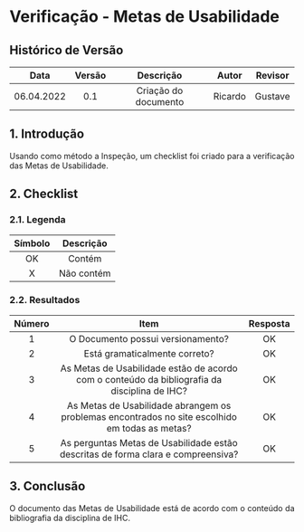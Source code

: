 # Verificação - Metas de Usabilidade


## Histórico de Versão

|  Data  | Versão | Descrição | Autor | Revisor |
| :----: | :----: | :-------: | :---: | :----:  |
| 06.04.2022 | 0.1 | Criação do documento | Ricardo | Gustave |

## 1. Introdução
<p style="text-align: justify;">Usando como método a Inspeção, um checklist foi criado para a verificação das Metas de Usabilidade.
</p>

## 2. Checklist

### 2.1. Legenda

| Símbolo | Descrição |
| :-----: | :-------: |
| OK  | Contém  |
| X | Não contém  |

### 2.2. Resultados

| Número | Item | Resposta |
|:----:|:----:|:----:|
|1|O Documento possui versionamento?|OK|
|2|Está gramaticalmente correto?|OK|
|3|As Metas de Usabilidade estão de acordo com o conteúdo da bibliografia da disciplina de IHC?|OK|
|4|As Metas de Usabilidade abrangem os problemas encontrados no site escolhido em todas as metas?|OK|
|5|As perguntas Metas de Usabilidade estão descritas de forma clara e compreensiva?|OK|

## 3. Conclusão
<p style="text-align: justify;">O documento das Metas de Usabilidade está de acordo com o conteúdo da bibliografia da disciplina de IHC.
</p>